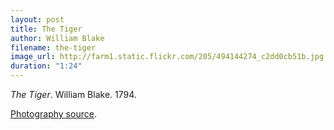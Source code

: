```yaml
---
layout: post
title: The Tiger
author: William Blake
filename: the-tiger
image_url: http://farm1.static.flickr.com/205/494144274_c2dd0cb51b.jpg
duration: "1:24"
---
```


_The Tiger_.  William Blake.  1794.

[Photography source](http://www.flickr.com/photos/tambako/494144274/).
